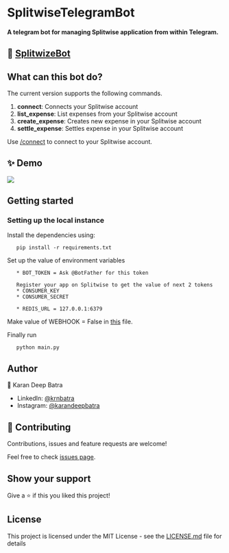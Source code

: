 # SplitwiseTelegramBot

#### A telegram bot  for managing Splitwise application from within Telegram.


## 🤖 [SplitwizeBot](https://telegram.me/SplitwizeBot)


## What can this bot do?
The current version supports the following commands.
   1. **connect**: Connects your Splitwise account
   2. **list_expense**: List expenses from your Splitwise account
   3. **create_expense**: Creates new expense in your Splitwise account
   4. **settle_expense**: Settles expense in your Splitwise account
   
Use [/connect]() to connect to your Splitwise account.

## ✨ Demo
![](https://github.com/krnbatra/SplitwiseTelegramBot/blob/master/assets/demoSplitwise.gif)

## Getting started

### Setting up the local instance

Install the dependencies using:
```
   pip install -r requirements.txt
```

Set up the value of environment variables
```
   * BOT_TOKEN = Ask @BotFather for this token
   
   Register your app on Splitwise to get the value of next 2 tokens
   * CONSUMER_KEY
   * CONSUMER_SECRET
   
   * REDIS_URL = 127.0.0.1:6379
```
Make value of WEBHOOK = False in [this](https://github.com/krnbatra/SplitwiseTelegramBot/blob/master/configurations/settings.py) file.

Finally run 
```
   python main.py
```

## Author
   👤 Karan Deep Batra
   * LinkedIn: [@krnbatra](https://www.linkedin.com/in/krnbatra/)
   * Instagram: [@karandeepbatra](https://www.instagram.com/karandeepbatra/)

## 🤝 Contributing

Contributions, issues and feature requests are welcome!

Feel free to check [issues page](https://github.com/krnbatra/SplitwiseTelegramBot/issues). 


## Show your support

Give a ⭐️ if this you liked this project!

## License
This project is licensed under the MIT License - see the [LICENSE.md](https://github.com/krnbatra/SplitwiseTelegramBot/blob/master/LICENSE.md) file for details
